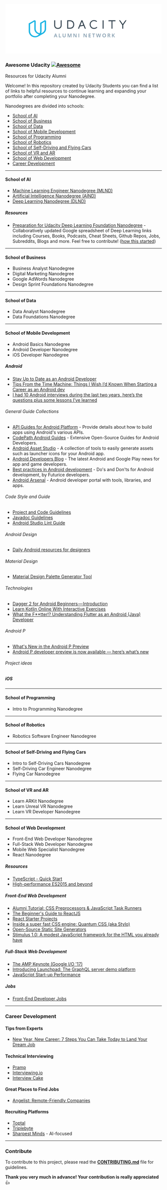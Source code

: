 ![Udacity Alumni Logo](img/alumni-logo.png)

### **Awesome Udacity** [![Awesome](https://cdn.rawgit.com/sindresorhus/awesome/d7305f38d29fed78fa85652e3a63e154dd8e8829/media/badge.svg)](https://github.com/sindresorhus/awesome)

Resources for Udacity Alumni

Welcome!  In this repository created by Udacity Students you can find a list of links to helpful resources to continue learning and expanding your portfolio after completing your Nanodegree.

Nanodegrees are divided into schools:

<!-- table of contents -->

- [School of AI](#school-of-ai)
- [School of Business](#school-of-business)
- [School of Data](#school-of-data)
- [School of Mobile Development](#school-of-mobile-development)
- [School of Programming](#school-of-programming)
- [School of Robotics](#school-of-robotics)
- [School of Self-Driving and Flying Cars](#school-of-self-driving-and-flying-cars)
- [School of VR and AR](#school-of-vr-and-ar)
- [School of Web Development](#school-of-web-development)
- [Career Development](#career-development)


---

<!-- resources -->

#### School of AI

* [Machine Learning Engineer Nanodegree (MLND)](https://www.udacity.com/course/machine-learning-engineer-nanodegree--nd009t)
* [Artificial Intelligence Nanodegree (AIND)](https://www.udacity.com/course/artificial-intelligence-nanodegree--nd889)
* [Deep Learning Nanodegree (DLND)](https://www.udacity.com/course/deep-learning-nanodegree--nd101)

##### Resources

* [Preparation for Udacity Deep Learning Foundation Nanodegree](https://docs.google.com/spreadsheets/d/1NZtIxDWiJ_B0UKhIDUk-wTZAT3Fxfh-fGwcQKXg1bQU/edit#gid=0) - Collaboratively updated Google spreadsheet of Deep Learning links including Courses, Books, Podcasts, Cheat Sheets, Github Repos, Jobs, Subreddits, Blogs and more. Feel free to contribute! ([how this started](https://knowledgesharing1141.wordpress.com/2017/03/01/blogging-the-udacity-deep-learning-foundation-nano-degree/))

---

#### School of Business

* Business Analyst Nanodegree
* Digital Marketing Nanodegree
* Google AdWords Nanodegree
* Design Sprint Foundations Nanodegree

---

#### School of Data

* Data Analyst Nanodegree
* Data Foundations Nanodegree

---

#### School of Mobile Development

* Android Basics Nanodegree
* Android Developer Nanodegree
* iOS Developer Nanodegree

##### Android

* [Stay Up to Date as an Android Developer](https://www.youtube.com/watch?v=1QUMtQyvKYs&feature=youtu.be)
* [Tips From the Time Machine: Things I Wish I’d Known When Starting a Career as an Android dev](https://chicagoroboto.com/sessions/tips-time-machine-things-wish-id-known-starting-career-android-dev/)
* [I had 10 Android interviews during the last two years, here’s the questions plus some lessons I’ve learned](https://android.jlelse.eu/i-had-10-android-interviews-during-the-last-two-years-heres-the-questions-plus-some-lessons-i-ve-cdc583dfbc65?gi=7fc5f5fbdae4)

###### General Guide Collections
* [API Guides for Android Platform](https://developer.android.com/guide/index.html) - Provide details about how to build apps using Android's various APIs.
* [CodePath Android Guides](https://github.com/codepath/android_guides/wiki) - Extensive Open-Source Guides for Android Developers.
* [Android Asset Studio](https://romannurik.github.io/AndroidAssetStudio/index.html) - A collection of tools to easily generate assets such as launcher icons for your Android app.
* [Android Developers Blog](https://android-developers.googleblog.com/) - The latest Android and Google Play news for app and game developers.
* [Best practices in Android development](https://github.com/futurice/android-best-practices) - Do's and Don'ts for Android development, by Futurice developers.
* [Android Arsenal](https://android-arsenal.com/) - Android developer portal with tools, libraries, and apps.

###### Code Style and Guide
* [Project and Code Guidelines](https://github.com/ribot/android-guidelines/blob/master/project_and_code_guidelines.md)
* [Javadoc Guidelines](http://www.oracle.com/technetwork/java/javase/documentation/index-137868.html)
* [Android Studio Lint Guide](https://developer.android.com/studio/write/lint.html)

###### Android Design 
* [Daily Android resources for designers](https://www.uplabs.com/android)

###### Material Design
* [Material Design Palette Generator Tool](https://www.materialpalette.com/)

###### Technologies 
* [Dagger 2 for Android Beginners — Introduction](https://medium.com/@harivigneshjayapalan/dagger-2-for-android-beginners-introduction-be6580cb3edb)
* [Learn Kotlin Online With Interactive Exercises](https://try.kotlinlang.org/#/Examples/Hello,%20world!/Simplest%20version/Simplest%20version.kt)
* [What the F**tter!? Understanding Flutter as an Android (Java) Developer](https://medium.com/@daggerdwivedi/what-the-f-tter-understanding-flutter-as-an-android-java-developer-2158086a2bd9)

###### Android P
* [What's New in the Android P Preview](https://www.youtube.com/watch?v=LBBqTd6uOd4)
* [Android P developer preview is now available — here’s what’s new](https://www.theverge.com/2018/3/7/17088394/android-p-developer-preview-notifications-kotlin-microphone)

###### Project ideas


##### iOS

---

#### School of Programming

* Intro to Programming Nanodegree

---

#### School of Robotics

* Robotics Software Engineer Nanodegree

---

#### School of Self-Driving and Flying Cars

* Intro to Self-Driving Cars Nanodegree
* Self-Driving Car Engineer Nanodegree
* Flying Car Nanodegree

---

#### School of VR and AR

* Learn ARKit Nanodegree
* Learn Unreal VR Nanodegree
* Learn VR Developer Nanodegree

---

#### School of Web Development

* Front-End Web Developer Nanodegree
* Full-Stack Web Developer Nanodegree
* Mobile Web Specialist Nanodegree
* React Nanodegree

##### Resources
* [TypeScript - Quick Start](https://www.typescriptlang.org/docs/tutorial.html)
* [High-performance ES2015 and beyond](https://v8project.blogspot.com/2017/02/high-performance-es2015-and-beyond.html)

##### Front-End Web Development
* [Alumni Tutorial: CSS Preprocessors & JavaScript Task Runners](https://vimeo.com/261181592)
* [The Beginner's Guide to ReactJS](https://egghead.io/courses/the-beginner-s-guide-to-reactjs)
* [React Starter Projects](https://www.javascriptstuff.com/react-starter-projects/)
* [Inside a super fast CSS engine: Quantum CSS (aka Stylo)](https://hacks.mozilla.org/2017/08/inside-a-super-fast-css-engine-quantum-css-aka-stylo/)
* [Open-Source Static Site Generators](https://www.staticgen.com/)
* [Stimulus 1.0: A modest JavaScript framework for the HTML you already have](https://m.signalvnoise.com/stimulus-1-0-a-modest-javascript-framework-for-the-html-you-already-have-f04307009130)

##### Full-Stack Web Development
* [The AMP Keynote (Google I/O '17)](https://www.youtube.com/watch?v=BGyF5Uh3w1M)
* [Introducing Launchpad: The GraphQL server demo platform](https://dev-blog.apollodata.com/introducing-launchpad-the-graphql-server-demo-platform-cc4e7481fcba)
* [JavaScript Start-up Performance](https://medium.com/reloading/javascript-start-up-performance-69200f43b201)

<!-- ##### Project ideas -->
<!-- ##### Technical Interviewing Resources -->

##### Jobs
* [Front-End Developer Jobs](http://frontenddeveloperjob.com/)


---

### Career Development

#### Tips from Experts

* [New Year, New Career: 7 Steps You Can Take Today to Land Your Dream Job](https://www.youtube.com/watch?v=JxLQ7UV321Q&feature=youtu.be&t=43m11s)

<!-- #### General Interviewing Resources -->

#### Technical Interviewing 

* [Pramp](http://pramp.com)
* [Interviewing.io](http://interviewing.io)
* [Interview Cake](https://www.interviewcake.com/)

#### Great Places to Find Jobs

* [Angelist: Remote-Friendly Companies](https://angel.co/job-collections/23-remote-friendly-companies)

#### Recruiting Platforms

* [Toptal](https://www.toptal.com/)
* [Triplebyte](https://triplebyte.com/)
* [Sharpest Minds](http://www.sharpestminds.com/) - AI-focused

---

### Contribute

To contribute to this project, please read the [**CONTRIBUTING.md**](CONTRIBUTING.md) file for guidelines. 

**Thank you very much in advance! Your contribution is really appreciated** 👍
